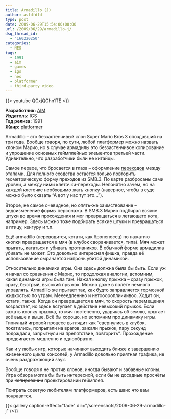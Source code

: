 ```yaml
---
title: Armadillo (J)
author: asfdfdfd
type: post
date: 2009-06-29T15:54:00+00:00
url: /2009/06/29/armadillo-j/
dsq_thread_id:
  - "160220250"
categories:
  - NES
tags:
  - 1991
  - aim
  - games
  - igs
  - nes
  - platformer
  - third-party video
---
```

{{< youtube QCxjQGhn1TE >}}

**Разработчик:** [AIM][1]  
**Издатель:** IGS  
**Год релиза:** 1991  
**Жанр:** [platformer][2]

Armadillo – это беззастенчивый клон Super Mario Bros 3 опоздавший на три года. Вообще говоря, по сути, любой платформер можно назвать клоном Марио, но в случае армадилы это беззастенчивое копирование и упрощение основных геймплейных элементов третьей части. Удивительно, что разработчики были не китайцы.

Самое первое, что бросается в глаза – оформление [переходов](/screenshots/2009-06-29-armadillo-j/ArmadilloJ_003.png) между этапами. Для полного сходства остаётся только повторить геометрическую форму преходов из SMB.3. По карте разбросаны сами уровни, а между ними клеточки-переходы. Непонятно зачем, но на каждой клеточке необходимо жать кнопку (наверное, чтобы в суде можно было сказать “А вот у нас тут это…”). 

Второе, не самое очевидное, но опять-же заимствование – видоизменение формы персонажа. В SMB.3 Марио подбирал всякие штуки во время прохождения и мог превращаться в летающего кота, например. Здесь можно тоже подбирать всякие штуки и превращаться в птицу, кенгуру и т.п. 

Ещё armadillo (переводится, кстати, как броненосец) по нажатию кнопки превращается в мяч (в клубок сворачивается, типа). Мяч может прыгать, кататься и убивать противников. В обычной форме армадилла убивать не может. Это довольно интересная фишка, правда её использование омрачается напрочь убитой динамикой.

Относительно динамики игры. Она здесь должна была бы быть. Если уж я начал со сравнения с Марио, то продолжая аналогии, вспомним, какая динамика игры была там. Нажал кнопку прыжка – сразу прыжок, сразу, быстрый, высокий прыжок. Можно даже в полёте немного управлять. Armadillo же прыгает так, как будто заправляется тормозной жидкостью по утрам. Меееедленнно и нетооороплиииивоо. Ходит он, кстати, также. Когда он превращается в мяч, то скорость перемещения возрастает, но здесь вступает в действие невысокий прыжок. Если зажать кнопку прыжка, то мяч постепенно, ударяясь об землю, прыгает всё выше и выше. Всё бы хорошо, но вспомним про динамику игры. Типичный игровой процесс выглядит как “свернулись в клубок, покатились, попрыгали на врагов, зажали прыжок, пару секунд подождали, запрыгнули на препятствие, повторить”. Прохождение продвигается медленно и однообразно.

Как и у любых игр, которые начинают выходить ближе к завершению жизненного цикла консолей, у Armadillo довольно приятная графика, не очень раздражающий звук.

Вообще говоря я не против клонов, иногда бывают и забавные клоны. Игра обзора могла бы быть интересной, если бы не досадные просчёты при <strike>копировании</strike> проектировании геймплея.

Поиграть советую любителям платформеров, есть шанс что вам понравится.

<!--more-->

{{< gallery caption-effect="fade" dir="/screenshots/2009-06-29-armadillo-j" />}}

 [1]: http://en.wikipedia.org/wiki/Fortyfive
 [2]: http://en.wikipedia.org/wiki/Platform_game